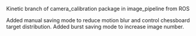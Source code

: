 Kinetic branch of camera_calibration package in image_pipeline from ROS

Added manual saving mode to reduce motion blur and control chessboard target distribution.
Added burst saving mode to increase image number.